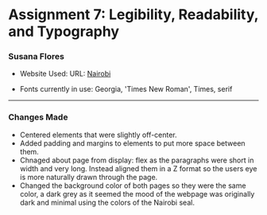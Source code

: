# Assignment 7: Legibility, Readability, and Typography
### Susana Flores

- Website Used: URL: [Nairobi](http://lkoblenc.digitalscholar.rochester.edu/assignment02/index.html)

- Fonts currently in use: Georgia, 'Times New Roman', Times, serif

----------------------------------------------------------------------------------
### Changes Made
- Centered elements that were slightly off-center.
- Added padding and margins to elements to put more space between them.
- Chnaged about page from display: flex as the paragraphs were short in width and very long. Instead aligned them in a Z format so the users eye is more naturally drawn through the page. 
- Changed the background color of both pages so they were the same color, a dark grey as it seemed the mood of the webpage was originally dark and minimal using the colors of the Nairobi seal. 